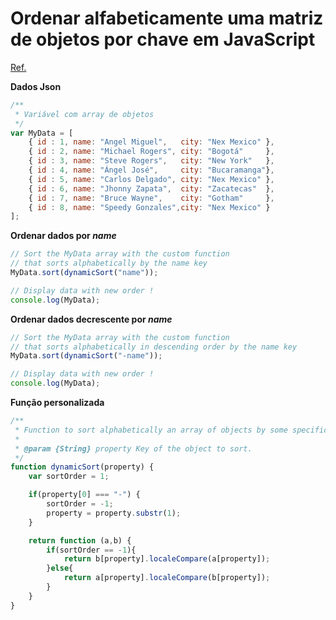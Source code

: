 # Ordenar alfabeticamente uma matriz de objetos por chave em JavaScript

[Ref.](https://ourcodeworld.com/articles/read/764/how-to-sort-alphabetically-an-array-of-objects-by-key-in-javascript)

**Dados Json**

``` javascript
/**
 * Variável com array de objetos
 */
var MyData = [
    { id : 1, name: "Angel Miguel",   city: "Nex Mexico" },
    { id : 2, name: "Michael Rogers", city: "Bogotá"     },
    { id : 3, name: "Steve Rogers",   city: "New York"   },
    { id : 4, name: "Ángel José",     city: "Bucaramanga"},
    { id : 5, name: "Carlos Delgado", city: "Nex Mexico" },
    { id : 6, name: "Jhonny Zapata",  city: "Zacatecas"  },
    { id : 7, name: "Bruce Wayne",    city: "Gotham"     },
    { id : 8, name: "Speedy Gonzales",city: "Nex Mexico" }
];

```

**Ordenar dados por *name***
``` javascript
// Sort the MyData array with the custom function
// that sorts alphabetically by the name key
MyData.sort(dynamicSort("name"));

// Display data with new order !
console.log(MyData);
```

**Ordenar dados decrescente por *name***
``` javascript
// Sort the MyData array with the custom function
// that sorts alphabetically in descending order by the name key
MyData.sort(dynamicSort("-name"));

// Display data with new order !
console.log(MyData);
```

**Função personalizada**

``` javascript
/**
 * Function to sort alphabetically an array of objects by some specific key.
 * 
 * @param {String} property Key of the object to sort.
 */
function dynamicSort(property) {
    var sortOrder = 1;

    if(property[0] === "-") {
        sortOrder = -1;
        property = property.substr(1);
    }

    return function (a,b) {
        if(sortOrder == -1){
            return b[property].localeCompare(a[property]);
        }else{
            return a[property].localeCompare(b[property]);
        }        
    }
}
```